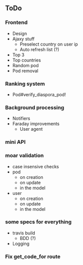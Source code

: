 ## ToDo

### Frontend

- Design
- Ajaxy stuff
  - Preselect country on user ip
  - Auto refresh list (?)
- Top 3
- Top countries
- Random pod
- Pod removal

### Ranking system

- Pod#verify_diaspora_pod!

### Background processing

- Notifiers
- Faraday improvements
  - User agent

### mini API

### moar validation

- case insensive checks
- pod
  - on creation
  - on update
  - in the model
- user
  - on creation
  - on update
  - in the model

### some specs for everything

- travis build
  - BDD (?)
- Logging


### Fix get_code_for route
